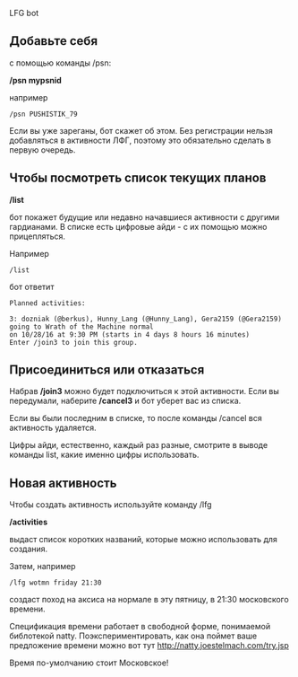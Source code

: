 LFG bot

## Добавьте себя

с помощью команды /psn:

**/psn mypsnid**

например

`/psn PUSHISTIK_79` 

Если вы уже зареганы, бот скажет об этом. Без регистрации нельзя добавляться в активности ЛФГ, поэтому это обязательно сделать в первую очередь.


## Чтобы посмотреть список текущих планов 

**/list**

бот покажет будущие или недавно начавшиеся активности с другими гардианами. В списке есть цифровые айди - с их помощью можно прицепляться.

Например

`/list` 

бот ответит


    Planned activities:
    
    3: dozniak (@berkus), Hunny_Lang (@Hunny_Lang), Gera2159 (@Gera2159) going to Wrath of the Machine normal
    on 10/28/16 at 9:30 PM (starts in 4 days 8 hours 16 minutes)
    Enter /join3 to join this group.


## Присоединиться или отказаться

Набрав **/join3** можно будет подключиться к этой активности. Если вы передумали, наберите **/cancel3** и бот уберет вас из списка.

Если вы были последним в списке, то после команды /cancel вся активность удаляется.

Цифры айди, естественно, каждый раз разные, смотрите в выводе команды list, какие именно цифры использовать.

## Новая активность

Чтобы создать активность используйте команду /lfg

**/activities**

выдаст список коротких названий, которые можно использовать для создания.

Затем, например

`/lfg wotmn friday 21:30` 

создаст поход на аксиса на нормале в эту пятницу, в 21:30 московского времени.


Спецификация времени работает в свободной форме, понимаемой библотекой natty. Поэкспериментировать, как она поймет ваше предложение времени можно вот тут http://natty.joestelmach.com/try.jsp

Время по-умолчанию стоит Московское!

